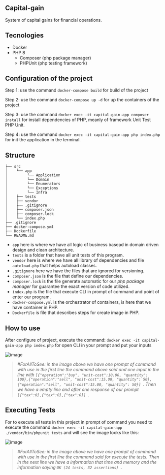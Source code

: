 ## Capital-gain
System of capital gains for financial operations.

## Tecnologies 

* Docker
* PHP 8
  * Composer (php package manager)
  * PHPUnit (php testing framework)

## Configuration of the project

Step 1: use the command `docker-compose build` for build of the project 

Step 2: use the command `docker-compose up -d` for up the containers of the project

Step 3: use the command `docker exec -it capital-gain-app composer install` for install dependencies of PHP, meanly of framework Unit Test PHP Unit.

Step 4: use the command `docker exec -it capital-gain-app php index.php` for init the application in the terminal.

## Structure

```
├── src
│    └── app
│         └── Application
│         └── Domain
│         └── Enumerators
│         └── Exceptions
│         └── Infra
│    ├── tests
│    ├── vendor
│    ├── .gitignore
│    ├── composer.json
│    ├── composer.lock
│    └── index.php
├── .gitignore    
├── docker-compose.yml
├── Dockerfile
└── README.md
```

- `app` here is where we have all logic of business basead in domain driven design and clean architecture.
- `tests` is a folder that have all unit tests of this program.
- `vendor` here is where we have all library of dependencies and file `autoload.php` that helps autoload classes.
- `.gitignore` here we have the files that are ignored for versioning.
- `composer.json` is the file that define our dependencies.
- `composer.lock` is the file generate automatic for our _php package manager_ for guarantee the exact version of code utilized. 
- `index.php` is the file that execute CLI in prompt of command and point of enter our program.
- `docker-compose.yml` is the orchestrator of containers, is here that we have container in PHP.
- `Dockerfile` is file that describes steps for create image in PHP.


## How to use

After configure of project, execute the command: `docker exec -it capital-gain-app php index.php` for open CLI in your prompt and put your inputs

![image](https://user-images.githubusercontent.com/26749585/164738740-f6f61175-0f97-4551-8a3e-207cace45fb1.png)
> _#ForAllToSee: in the image above we have one prompt of command with use in the first line the command above said and 
one input in the line with `[{"operation":"buy", "unit-cost":10.00, "quantity": 100},{"operation":"sell", "unit-cost":15.00, "quantity": 50},{"operation":"sell", "unit-cost":15.00, "quantity": 50}]
`. Then we have a empty line and after one response of our prompt `[{"tax":0},{"tax":0},{"tax":0}]
`._

## Executing Tests

For to execute all tests in this project in prompt of command you need to execute the command `docker exec -it capital-gain-app ./vendor/bin/phpunit tests` and will see the image looks like this:

![image](https://user-images.githubusercontent.com/26749585/164943976-0760a69e-20f5-459f-92d6-1f073b322853.png)
> _#ForAllToSee: in the image above we have one prompt of command with use in the first line the command said for execute the tests. Then in the next line we have a information that time and memory and the information saying `OK (24 tests, 32 assertions)
`_.
